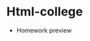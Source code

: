 # Html-college

- Homework preview 

<script src="https://gist.github.com/Chaitanya-Dev26/5b310dcdb74cb938cee4164688949c54.js"></script>